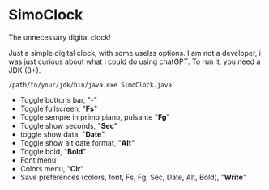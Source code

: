 # SimoClock
The unnecessary digital clock!

Just a simple digital clock, with some uselss options. I am not a developer, i was just curious about what i could do using chatGPT.
To run it, you need a JDK (8+).

```
/path/to/your/jdk/bin/java.exe SimoClock.java
```

- Toggle buttons bar, "-"
- Toggle fullscreen, "**Fs**"
- Toggle sempre in primo piano, pulsante "**Fg**"
- Toggle show seconds, "**Sec**"
- toggle show data, "**Date**"
- Toggle show alt date format, "**Alt**"
- Toggle bold, "**Bold**"
- Font menu
- Colors menu,  "**Clr**"
- Save preferences (colors, font, Fs, Fg, Sec, Date, Alt, Bold), "**Write**"
